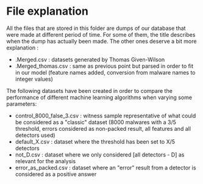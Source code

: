 # File explanation
All the files that are stored in this folder are dumps of our database that were made at different period of time.
For some of them, the title describes when the dump has actually been made.
The other ones deserve a bit more explanation :

- .Merged.csv : datasets generated by Thomas Given-Wilson
- .Merged_thomas.csv : same as previous point but parsed in order to fit in our model (feature names added, conversion from malware names to integer values)

The following datasets have been created in order to compare the performance of different machine learning algorithms when varying some parameters:

- control_8000_false_3.csv : witness sample representative of what could be considered as a "classic" dataset (8000 malwares with a 3/5 threshold, errors considered as non-packed result, all features and all detectors used)
- default_X.csv : dataset where the threshold has been set to X/5 detectors
- not_D.csv : dataset where we only considered [all detectors - D] as relevant for the analysis
- error_as_packed.csv : dataset where an "error" result from a detector is considered as a positive answer
